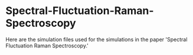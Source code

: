# Spectral-Fluctuation-Raman-Spectroscopy
Here are the simulation files used for the simulations in the paper 'Spectral Fluctuation Raman Spectroscopy.'

